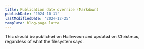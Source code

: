 ```yaml
---
title: Publication date override (Markdown)
publishDate: '2024-10-31'
lastModifiedDate: '2024-12-25'
template: blog-page.latte
---
```


This should be published on Halloween and updated on Christmas, regardless of what the filesystem says.
